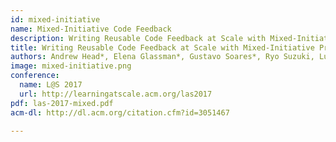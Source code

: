 ```yaml
---
id: mixed-initiative
name: Mixed-Initiative Code Feedback
description: Writing Reusable Code Feedback at Scale with Mixed-Initiative Program Synthesis
title: Writing Reusable Code Feedback at Scale with Mixed-Initiative Program Synthesis
authors: Andrew Head*, Elena Glassman*, Gustavo Soares*, Ryo Suzuki, Lucas Figueredo, Loris D’Antoni, Bjoern Hartmann (* equally contributed)
image: mixed-initiative.png
conference:
  name: L@S 2017
  url: http://learningatscale.acm.org/las2017
pdf: las-2017-mixed.pdf
acm-dl: http://dl.acm.org/citation.cfm?id=3051467

---
```

